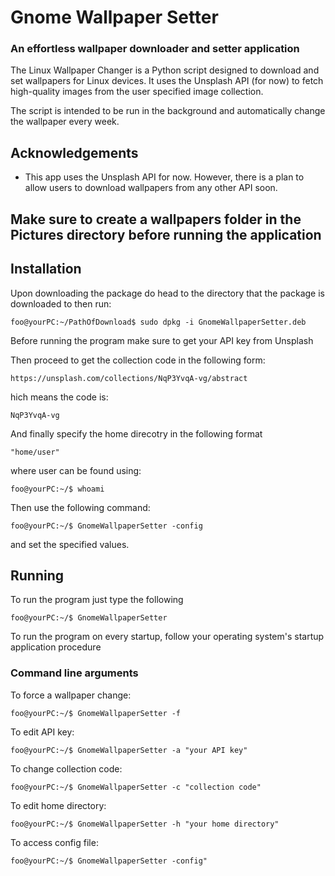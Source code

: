 
# Gnome Wallpaper Setter

### An effortless wallpaper downloader and setter application


The Linux Wallpaper Changer is a Python script designed to download and set wallpapers for Linux devices. It uses the Unsplash API (for now) to fetch high-quality images from the user specified image collection.

The script is intended to be run in the background and automatically change the wallpaper every week.
## Acknowledgements

 - This app uses the Unsplash API for now. However, there is a plan to allow users to download wallpapers from any other API soon.

## Make sure to create a wallpapers folder in the Pictures directory before running the application 

## Installation

Upon downloading the package do head to the directory that the package is downloaded to then run:

```console
foo@yourPC:~/PathOfDownload$ sudo dpkg -i GnomeWallpaperSetter.deb
```

Before running the program make sure to get your API key from Unsplash

Then proceed to get the collection code in the following form:

```console
https://unsplash.com/collections/NqP3YvqA-vg/abstract
```
hich means the code is:

```console
NqP3YvqA-vg
```

And finally specify the home direcotry in the following format

```console
"home/user"
```

where user can be found using:

```console
foo@yourPC:~/$ whoami
```

Then use the following command:

```console
foo@yourPC:~/$ GnomeWallpaperSetter -config
```

and set the specified values.


## Running

To run the program just type the following

```console
foo@yourPC:~/$ GnomeWallpaperSetter
```

To run the program on every startup, follow your operating system's startup application procedure

### Command line arguments

To force a wallpaper change:

```console
foo@yourPC:~/$ GnomeWallpaperSetter -f
```


To edit API key:

```console
foo@yourPC:~/$ GnomeWallpaperSetter -a "your API key"
```

To change collection code:

```console
foo@yourPC:~/$ GnomeWallpaperSetter -c "collection code"
```

To edit home directory:

```console
foo@yourPC:~/$ GnomeWallpaperSetter -h "your home directory"
```

To access config file:

```console
foo@yourPC:~/$ GnomeWallpaperSetter -config"
```
